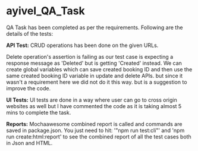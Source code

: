 # ayivel_QA_Task
QA Task has been completed as per the requirements.
Following are the details of the tests:

**API Test:**
CRUD operations has been done on the given URLs. 

Delete operation's assertion is failing as our test case is expecting a response message as 'Deleted' but is getting 'Created' instead. 
We can create global variables which can save created booking ID and then use the same created booking ID variable in update and delete APIs. but since it wasn't a requirement here we did not do it this way. but is a suggestion to improve the code. 

**UI Tests:**
UI tests are done in a way where user can go to cross origin websites as well but I have commented the code as it is taking almost 5 mins to complete the task. 

**Reports:**
Mochaawesome combined report is called and commands are saved in package.json. 
You just need to hit: '"npm run test:cli"' and 'npm run create:html:report' to see the combined report of all the test cases both in Json and HTML. 
